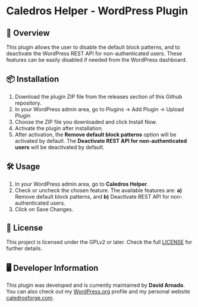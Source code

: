 # Caledros Helper - WordPress Plugin

## :open_book: Overview

This plugin allows the user to disable the default block patterns, and to deactivate the WordPress REST API for non-authenticated users. These features can be easily disabled if needed from the WordPress dashboard.

## :package: Installation

1. Download the plugin ZIP file from the releases section of this Github repository.
2. In your WordPress admin area, go to Plugins → Add Plugin → Upload Plugin
3. Choose the ZIP file you downloaded and click Install Now.
4. Activate the plugin after installation.
5. After activation, the **Remove default block patterns** option will be activated by default. The **Deactivate REST API for non-authenticated users** will be deactivated by default.

## :hammer_and_wrench: Usage

1. In your WordPress admin area, go to **Caledros Helper**.
2. Check or uncheck the chosen feature. The available features are: **a)** Remove default block patterns, and **b)** Deactivate REST API for non-authenticated users.
3. Click on Save Changes.

## :scroll: License

This project is licensed under the GPLv2 or later. Check the full [LICENSE](https://www.gnu.org/licenses/old-licenses/gpl-2.0.html) for further details.

## :desktop_computer: Developer Information

This plugin was developed and is currently maintained by **David Arnado**. You can also check out my [WordPress.org](https://profiles.wordpress.org/darnado/) profile and my personal website [caledrosforge.com](https://caledrosforge.com/).
